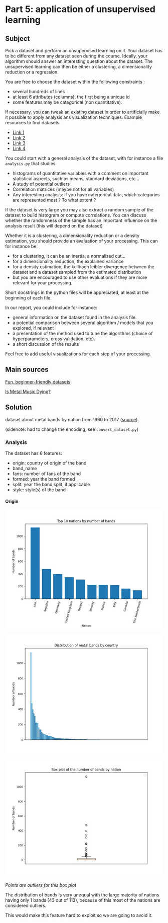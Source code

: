 # Part 5: application of unsupervised learning

## Subject

Pick a dataset and perform an unsupervised learning on it. Your dataset has to be different from any dataset seen during the course. Ideally, your algorithm should answer an interesting question about the dataset. The unsupervised learning can then be either a clustering, a dimensionality reduction or a regression.

You are free to choose the dataset within the following constraints :
- several hundreds of lines
- at least 6 attributes (columns), the first being a unique id
- some features may be categorical (non quantitative).

If necessary, you can tweak an existing dataset in order to artificially make it possible to apply analysis ans visualization techniques. Example resources to find datasets:
- [Link 1](https://en.wikipedia.org/wiki/List_of_datasets_for_machine-learning_research)
- [Link 2](https://perso.telecom-paristech.fr/eagan/class/igr204/datasets)
- [Link 3](https://github.com/awesomedata/awesome-public-datasets)
- [Link 4](https://www.kaggle.com/datasets)

You could start with a general analysis of the dataset, with for instance a file ```analysis.py``` that studies:
- histograms of quantitative variables with a comment on important statistical aspects, such as means, standard deviations, etc...
- A study of potential outliers
- Correlation matrices (maybe not for all variables)
- Any interesting analysis: if you have categorical data, which categories are represented most ? To what extent ?

If the dataset is very large you may also extract a random sample of the dataset to build histogram or compute correlations. You can discuss whether the randomness of the sample has an important influence on the analysis result (this will depend on the dataset)

Whether it is a clustering, a dimensionality reduction or a density estimation, you should provide an evaluation of your processing. This can for instance be:
- for a clustering, it can be an inertia, a normalized cut...
- for a dimensionality reduction, the explained variance
- for a density estimation, the kullbach leibler divergence between the dataset and a dataset sampled from the estimated distribution
- but you are encouraged to use other evaluations if they are more relevant for your processing.

Short docstrings in the python files will be appreciated, at least at the beginning of each file.

In our report, you could include for instance:
- general information on the dataset found in the analysis file.
- a potential comparison between several algorithm / models that you explored, if relevant
- a presentation of the method used to tune the algorithms (choice of hyperparameters, cross validation, etc).
- a short discussion of the results

Feel free to add useful visualizations for each step of your processing.

## Main sources

[Fun, beginner-friendly datasets](https://www.kaggle.com/code/rtatman/fun-beginner-friendly-datasets)

[Is Metal Music Dying?](https://www.kaggle.com/code/guyabihanna/is-metal-music-dying)

## Solution

dataset about metal bands by nation from 1960 to 2017 ([source](https://www.kaggle.com/datasets/mrpantherson/metal-by-nation?resource=download)).

(sidenote: had to change the encoding, see ```convert_dataset.py```)

### Analysis

The dataset has 6 features:
- origin: country of origin of the band
- band_name
- fans: number of fans of the band
- formed: year the band formed
- split: year the band split, if applicable
- style: style(s) of the band

#### Origin

![Top 10 nations by number of bands](images/top10_nation_by_number_of_bands_by_nation.jpg?raw=true)

![Distribution of metal bands by country](images/distribution_number_bands_by_nation.jpg?raw=true)

![Box plot of the number of bands by nation](images/box_plot_number_bands_by_nation.jpg?raw=true)

*Points are outliers for this box plot*

The distribution of bands is very unequal with the large majority of nations having only 1 bands (43 out of 113), because of this most of the nations are considered outliers.

This would make this feature hard to exploit so we are going to avoid it.

